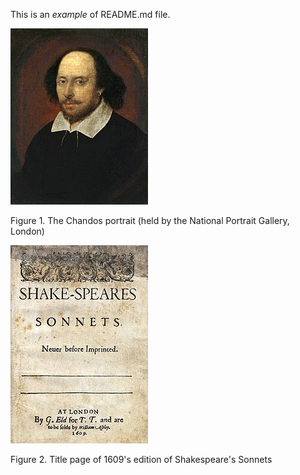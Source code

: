 This is an *example* of README.md file.

![fig_shakespeare](figures/shakespeare_portrait.jpg)

Figure 1. The Chandos portrait (held by the National Portrait Gallery, London)

![fig_sonnets](figures/Sonnets_1609.jpg)

Figure 2. Title page of 1609's edition of Shakespeare's Sonnets

